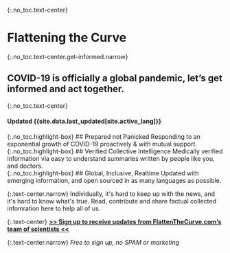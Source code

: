 <div markdown="1" class="hero">

{:.no_toc.text-center}
# Flattening the Curve

{:.no_toc.text-center.get-informed.narrow}
## COVID-19 is officially a global pandemic, let’s get informed and act together.

{:.no_toc.text-center}
#### Updated {{site.data.last_updated[site.active_lang]}}

<div class="missions">
<div markdown="1" class="mission">
{:.no_toc.highlight-box}
## Prepared not Panicked
Responding to an exponential growth of COVID-19 proactively & with mutual support. 
</div>
<div markdown="1" class="mission">
{:.no_toc.highlight-box}
## Verified Collective Intelligence
Medically verified information via easy to understand summaries written by people like you, and doctors. 
</div>
<div markdown="1" class="mission">
{:.no_toc.highlight-box}
## Global, Inclusive, Realtime
Updated with emerging information, and open sourced in as many languages as possible.
</div>
</div>

</div>

{:.text-center.narrow}
Individually, it's hard to keep up with the news, and it's hard to know what's true. Read, contribute and share factual collected infomration here to help all of us.

{:.text-center}
[**\>\> Sign up to receive updates from FlattenTheCurve.com’s team of scientists \<\<**](http://eepurl.com/gXKkvn)

{:.text-center.narrow}
_Free to sign up, no SPAM or marketing_
